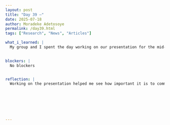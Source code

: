 ```yaml
---
layout: post
title: "Day 39 –"
date: 2025-07-18
author: Moradeke Adetosoye
permalink: /day39.html
tags: ["Research", "News", "Articles"]

what_i_learned: |
  My group and I spent the day working on our presentation for the mid-summer symposium, making sure our content was clear, organized, and ready to share. We reviewed our project’s goals, refined our talking points, and aligned on who would cover each section. Later, we met with Dr. Brewer, a professor of African diaspora studies, to share our progress and get feedback. The meeting gave us a chance to explain our approach and consider new perspectives that could improve our work moving forward.

  
blockers: |
  No blockers


reflection: |
  Working on the presentation helped me see how important it is to communicate ideas clearly and as a team. It pushed us to think critically about what parts of the project matter most and how to explain them to others. Meeting with the professor reminded me that there’s always more to learn, especially when working with histories and cultures that deserve accuracy and care. I realized how valuable outside feedback can be, especially from someone with deep knowledge in the field. It made me want to look deeper into the context behind the data we’re presenting.






  
---
```


